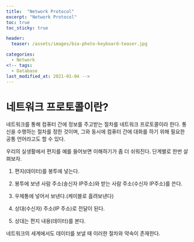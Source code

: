 ```yaml
---
title:  "Network Protocol"
excerpt: "Network Protocol"
toc: true
toc_sticky: true

header:
  teaser: /assets/images/bio-photo-keyboard-teaser.jpg

categories:
  - Network
<!-- tags:
  - Database 
last_modified_at: 2021-01-04 -->
---
```

# 네트워크 프로토콜이란?

네트워크를 통해 컴퓨터 간에 정보를 주고받는 절차를 네트워크 프로토콜이라 한다. 통신을 수행하는 절차를 정한 것이며,
그와 동시에 컴퓨터 간에 대화를 하기 위해 필요한 공통 언어라고도 할 수 있다. 

우리의 실생활에서 편지를 예를 들어보면 이해하기가 좀 더 쉬워진다. 단계별로 한번 살펴보자.

1. 편지(데이터)를 봉투에 넣는다.

2. 봉투에 보낸 사람 주소(송신자 IP주소)와 받는 사람 주소(수신자 IP주소)를 쓴다.

3. 우체통에 넣어서 보낸다.(케이블로 흘려보낸다)

4. 상대(수신자) 주소(IP 주소)로 전달이 된다. 

5. 상대는 편지 내용(데이터)를 본다.

네트워크의 세계에서도 데이터를 보낼 때 이러한 절차와 약속이 존재한다.
